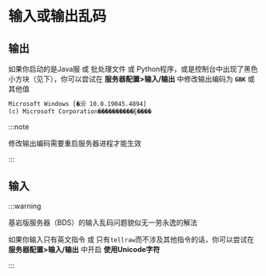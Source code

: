 # 输入或输出乱码

## 输出

如果你启动的是Java服 或 批处理文件 或 Python程序，或是控制台中出现了黑色小方块（见下），你可以尝试在 **服务器配置>输入/输出** 中修改输出编码为 **`GBK`** 或其他值

```txt
Microsoft Windows [�汾 10.0.19045.4894]
(c) Microsoft Corporation����������Ȩ����
```

:::note

修改输出编码需要重启服务器进程才能生效

:::

## 输入

:::warning

基岩版服务器（BDS）的输入乱码问题貌似无一劳永逸的解法

如果你输入只有英文指令 或 只有`tellraw`而不涉及其他指令的话，你可以尝试在 **服务器配置>输入/输出** 中开启 **使用Unicode字符**

:::
